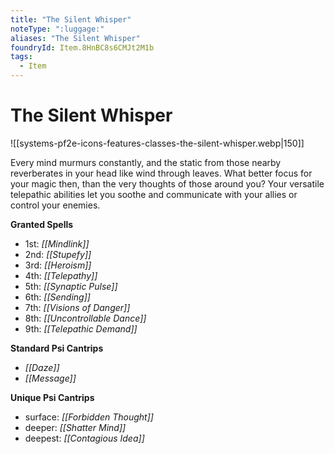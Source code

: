 ```yaml
---
title: "The Silent Whisper"
noteType: ":luggage:"
aliases: "The Silent Whisper"
foundryId: Item.8HnBC8s6CMJt2M1b
tags:
  - Item
---
```


# The Silent Whisper
![[systems-pf2e-icons-features-classes-the-silent-whisper.webp|150]]

Every mind murmurs constantly, and the static from those nearby reverberates in your head like wind through leaves. What better focus for your magic then, than the very thoughts of those around you? Your versatile telepathic abilities let you soothe and communicate with your allies or control your enemies.

**Granted Spells**

*   1st: _[[Mindlink]]_
*   2nd: _[[Stupefy]]_
*   3rd: _[[Heroism]]_
*   4th: _[[Telepathy]]_
*   5th: _[[Synaptic Pulse]]_
*   6th: _[[Sending]]_
*   7th: _[[Visions of Danger]]_
*   8th: _[[Uncontrollable Dance]]_
*   9th: _[[Telepathic Demand]]_

**Standard Psi Cantrips**

*   _[[Daze]]_
*   _[[Message]]_

**Unique Psi Cantrips**

*   surface: _[[Forbidden Thought]]_
*   deeper: _[[Shatter Mind]]_
*   deepest: _[[Contagious Idea]]_

